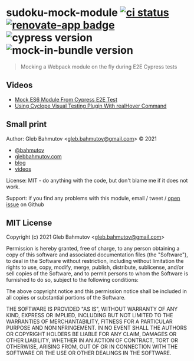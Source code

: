 # sudoku-mock-module [![ci status][ci image]][ci url] [![renovate-app badge][renovate-badge]][renovate-app] ![cypress version](https://img.shields.io/badge/cypress-9.5.2-brightgreen) ![mock-in-bundle version](https://img.shields.io/badge/mock--in--bundle-1.3.0-brightgreen)
> Mocking a Webpack module on the fly during E2E Cypress tests

## Videos

- [Mock ES6 Module From Cypress E2E Test](https://www.youtube.com/watch?v=RAFdYqRO2vI)
- [Using Cyclope Visual Testing Plugin With realHover Command](https://youtu.be/G5CtE_LBIno)

## Small print

Author: Gleb Bahmutov &lt;gleb.bahmutov@gmail.com&gt; &copy; 2021

- [@bahmutov](https://twitter.com/bahmutov)
- [glebbahmutov.com](https://glebbahmutov.com)
- [blog](https://glebbahmutov.com/blog)
- [videos](https://www.youtube.com/glebbahmutov)

License: MIT - do anything with the code, but don't blame me if it does not work.

Support: if you find any problems with this module, email / tweet /
[open issue](https://github.com/bahmutov/sudoku-mock-module/issues) on Github

## MIT License

Copyright (c) 2021 Gleb Bahmutov &lt;gleb.bahmutov@gmail.com&gt;

Permission is hereby granted, free of charge, to any person
obtaining a copy of this software and associated documentation
files (the "Software"), to deal in the Software without
restriction, including without limitation the rights to use,
copy, modify, merge, publish, distribute, sublicense, and/or sell
copies of the Software, and to permit persons to whom the
Software is furnished to do so, subject to the following
conditions:

The above copyright notice and this permission notice shall be
included in all copies or substantial portions of the Software.

THE SOFTWARE IS PROVIDED "AS IS", WITHOUT WARRANTY OF ANY KIND,
EXPRESS OR IMPLIED, INCLUDING BUT NOT LIMITED TO THE WARRANTIES
OF MERCHANTABILITY, FITNESS FOR A PARTICULAR PURPOSE AND
NONINFRINGEMENT. IN NO EVENT SHALL THE AUTHORS OR COPYRIGHT
HOLDERS BE LIABLE FOR ANY CLAIM, DAMAGES OR OTHER LIABILITY,
WHETHER IN AN ACTION OF CONTRACT, TORT OR OTHERWISE, ARISING
FROM, OUT OF OR IN CONNECTION WITH THE SOFTWARE OR THE USE OR
OTHER DEALINGS IN THE SOFTWARE.

[ci image]: https://github.com/bahmutov/sudoku-mock-module/workflows/main/badge.svg?branch=main
[ci url]: https://github.com/bahmutov/sudoku-mock-module/actions
[renovate-badge]: https://img.shields.io/badge/renovate-app-blue.svg
[renovate-app]: https://renovateapp.com/
